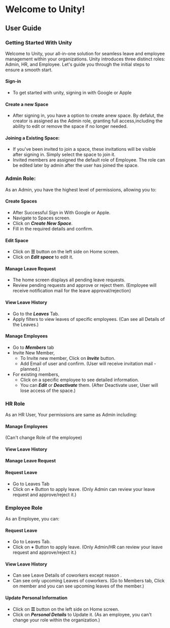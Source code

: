 # Welcome to Unity!

## User Guide

### Getting Started With Unity
Welcome to Unity, your all-in-one solution for seamless leave and employee management within your organizations. 
Unity introduces three distinct roles: Admin, HR, and Employee. Let's guide you through the initial steps to ensure a smooth start.

#### Sign-in
- To get started with unity, signing in with Google or Apple

#### Create a new Space
- After signing in, you have a option to create anew space. By defalut, the creator is assigned as the Admin role, granting full access,including the ability to edit or remove the space if no longer needed.

#### Joining a Existing Space:
- If you've been invited to join a space, these invitations will be visible after signing in. Simply select the space to join it.
- Invited members are assigned the default role of Employee. The role can be edited later by admin after the user has joined the space.


### Admin Role:
 
As an Admin, you have the highest level of permissions, allowing you to:

#### Create Spaces
  - After Successful Sign in With Google or Apple.
  - Navigate to Spaces screen.
  - Click on **_Create New Space_**.
  - Fill in the required details and confirm.

#### Edit Space
 - Click on **☰** button on the left side on Home screen.
 - Click on **_Edit space_** to edit it.

#### Manage Leave Request
 - The home screen displays all pending leave requests.
 - Review pending requests and approve or reject them. (Employee will receive notification mail for the leave approval/rejection)

#### View Leave History
 - Go to the **_Leaves_** Tab.
 - Apply filters to view leaves of specific employees.
   (Can see all Details of the Leaves.)
  
#### Manage Employees
  - Go to **_Members_** tab
  - Invite New Member,
    - To Invite new member, Click on **_Invite_** button.
    - Add Email of user and confirm.
      (User will receive invitation mail - planned.)
  - For existing members, 
    - Click on a specific employee to see detailed information.
    - You can _**Edit**_ or _**Deactivate**_ them.
      (After Deactivate user, User will lose access of the space.)

### HR Role

 As an HR User, Your permissions are same as Admin including:

#### Manage Employees
   (Can't change Role of the employee)
#### View Leave History
#### Manage Leave Request
#### Request Leave
 - Go to Leaves Tab
 - Click on **+** Button to apply leave.
   (Only Admin can review your leave request and approve/reject it.)

### Employee Role

As an Employee, you can:

#### Request Leave
 - Go to Leaves Tab.
 - Click on **+** Button to apply leave.
   (Only Admin/HR can review your leave request and approve/reject it.)

#### View Leave History
 - Can see Leave Details of coworkers except reason .
 - Can see only upcoming Leaves of coworkers.
   (Go to Members tab, Click on member and you can see upcoming leaves of the member.)

#### Update Personal Information
 - Click on **☰** button on the left side on Home screen.
 - Click on **_Personal Details_** to Update it.
   (As an employee, you can't change your role within the organization.)




 